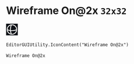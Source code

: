 # Wireframe On@2x `32x32`
<img src="/img/Wireframe%20On@2x.png" width=32 height=32>

``` CSharp
EditorGUIUtility.IconContent("Wireframe On@2x")
```
```
Wireframe On@2x
```
